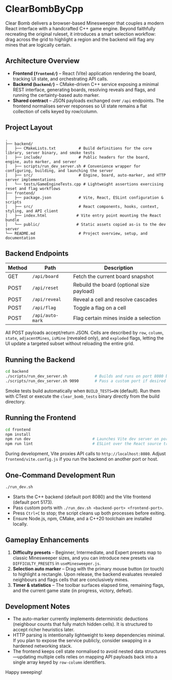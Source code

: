 # ClearBombByCpp

Clear Bomb delivers a browser-based Minesweeper that couples a modern React interface with a handcrafted C++ game engine. Beyond faithfully recreating the original ruleset, it introduces a smart selection workflow: drag across the grid to highlight a region and the backend will flag any mines that are logically certain.

## Architecture Overview

- **Frontend (`frontend/`)** – React (Vite) application rendering the board, tracking UI state, and orchestrating API calls.
- **Backend (`backend/`)** – CMake-driven C++ service exposing a minimal REST interface, generating boards, resolving reveals and flags, and running the certainty-based auto marker.
- **Shared contract** – JSON payloads exchanged over `/api` endpoints. The frontend normalises server responses so UI state remains a flat collection of cells keyed by row/column.

## Project Layout

```
.
├── backend/
│   ├── CMakeLists.txt          # Build definitions for the core library, server binary, and smoke tests
│   ├── include/                # Public headers for the board, engine, auto marker, and server
│   ├── scripts/run_dev_server.sh # Convenience wrapper for configuring, building, and launching the server
│   ├── src/                    # Engine, board, auto-marker, and HTTP server implementations
│   └── tests/GameEngineTests.cpp # Lightweight assertions exercising reset and flag workflows
├── frontend/
│   ├── package.json            # Vite, React, ESLint configuration & scripts
│   ├── src/                    # React components, hooks, context, styling, and API client
│   ├── index.html             # Vite entry point mounting the React bundle
│   └── public/                # Static assets copied as-is to the dev server
└── README.md                   # Project overview, setup, and documentation
```

## Backend Endpoints

| Method | Path          | Description                                |
| ------ | ------------- | ------------------------------------------ |
| GET    | `/api/board`  | Fetch the current board snapshot           |
| POST   | `/api/reset`  | Rebuild the board (optional size payload)  |
| POST   | `/api/reveal` | Reveal a cell and resolve cascades         |
| POST   | `/api/flag`   | Toggle a flag on a cell                    |
| POST   | `/api/auto-mark` | Flag certain mines inside a selection |

All POST payloads accept/return JSON. Cells are described by `row`, `column`, `state`, `adjacentMines`, `isMine` (revealed only), and `exploded` flags, letting the UI update a targeted subset without reloading the entire grid.

## Running the Backend

```bash
cd backend
./scripts/run_dev_server.sh            # Builds and runs on port 8080 by default
./scripts/run_dev_server.sh 9090       # Pass a custom port if desired
```

Smoke tests build automatically when `BUILD_TESTS=ON` (default). Run them with CTest or execute the `clear_bomb_tests` binary directly from the build directory.

## Running the Frontend

```bash
cd frontend
npm install
npm run dev                           # Launches Vite dev server on port 5173
npm run lint                          # ESLint over the React source tree
```

During development, Vite proxies API calls to `http://localhost:8080`. Adjust `frontend/vite.config.js` if you run the backend on another port or host.

## One-Command Development Run

```bash
./run_dev.sh
```

- Starts the C++ backend (default port 8080) and the Vite frontend (default port 5173).
- Pass custom ports with `./run_dev.sh <backend-port> <frontend-port>`.
- Press `Ctrl+C` to stop; the script cleans up both processes before exiting.
- Ensure Node.js, npm, CMake, and a C++20 toolchain are installed locally.

## Gameplay Enhancements

1. **Difficulty presets** – Beginner, Intermediate, and Expert presets map to classic Minesweeper sizes, and you can introduce new presets via `DIFFICULTY_PRESETS` in `useMinesweeper.js`.
2. **Selection auto marker** – Drag with the primary mouse button (or touch) to highlight a rectangle. Upon release, the backend evaluates revealed neighbours and flags cells that are conclusively mines.
3. **Timer & statistics** – The toolbar surfaces elapsed time, remaining flags, and the current game state (in progress, victory, defeat).

## Development Notes

- The auto-marker currently implements deterministic deductions (neighbour counts that fully match hidden cells). It is structured to accept richer heuristics later.
- HTTP parsing is intentionally lightweight to keep dependencies minimal. If you plan to expose the service publicly, consider swapping in a hardened networking stack.
- The frontend keeps cell state normalised to avoid nested data structures—updating multiple cells relies on mapping API payloads back into a single array keyed by `row-column` identifiers.

Happy sweeping!
